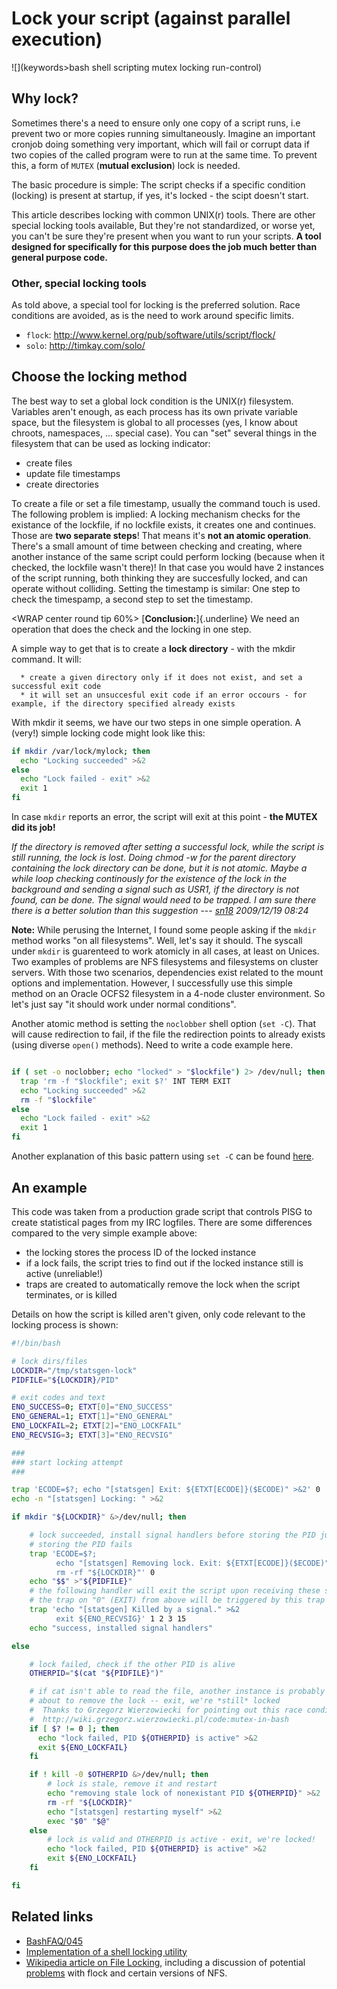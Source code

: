 # Lock your script (against parallel execution)

![](keywords>bash shell scripting mutex locking run-control)

## Why lock?

Sometimes there's a need to ensure only one copy of a script runs, i.e
prevent two or more copies running simultaneously. Imagine an important
cronjob doing something very important, which will fail or corrupt data
if two copies of the called program were to run at the same time. To
prevent this, a form of `MUTEX` (**mutual exclusion**) lock is needed.

The basic procedure is simple: The script checks if a specific condition
(locking) is present at startup, if yes, it's locked - the scipt
doesn't start.

This article describes locking with common UNIX(r) tools. There are
other special locking tools available, But they\'re not standardized, or
worse yet, you can't be sure they\'re present when you want to run your
scripts. **A tool designed for specifically for this purpose does the
job much better than general purpose code.**

### Other, special locking tools

As told above, a special tool for locking is the preferred solution.
Race conditions are avoided, as is the need to work around specific
limits.

-   `flock`: <http://www.kernel.org/pub/software/utils/script/flock/>
-   `solo`: <http://timkay.com/solo/>

## Choose the locking method

The best way to set a global lock condition is the UNIX(r) filesystem.
Variables aren't enough, as each process has its own private variable
space, but the filesystem is global to all processes (yes, I know about
chroots, namespaces, \... special case). You can \"set\" several things
in the filesystem that can be used as locking indicator:

-   create files
-   update file timestamps
-   create directories

To create a file or set a file timestamp, usually the command touch is
used. The following problem is implied: A locking mechanism checks for
the existance of the lockfile, if no lockfile exists, it creates one and
continues. Those are **two separate steps**! That means it's **not an
atomic operation**. There's a small amount of time between checking and
creating, where another instance of the same script could perform
locking (because when it checked, the lockfile wasn't there)! In that
case you would have 2 instances of the script running, both thinking
they are succesfully locked, and can operate without colliding. Setting
the timestamp is similar: One step to check the timespamp, a second step
to set the timestamp.

<WRAP center round tip 60%> [**Conclusion:**]{.underline} We need an
operation that does the check and the locking in one step. </WRAP>

A simple way to get that is to create a **lock directory** - with the
mkdir command. It will:

      * create a given directory only if it does not exist, and set a successful exit code
      * it will set an unsuccesful exit code if an error occours - for example, if the directory specified already exists

With mkdir it seems, we have our two steps in one simple operation. A
(very!) simple locking code might look like this:

``` bash
if mkdir /var/lock/mylock; then
  echo "Locking succeeded" >&2
else
  echo "Lock failed - exit" >&2
  exit 1
fi
```

In case `mkdir` reports an error, the script will exit at this point -
**the MUTEX did its job!**

*If the directory is removed after setting a successful lock, while the
script is still running, the lock is lost. Doing chmod -w for the parent
directory containing the lock directory can be done, but it is not
atomic. Maybe a while loop checking continously for the existence of the
lock in the background and sending a signal such as USR1, if the
directory is not found, can be done. The signal would need to be
trapped. I am sure there there is a better solution than this
suggestion* --- *[sn18](sunny_delhi18@yahoo.com) 2009/12/19 08:24*

**Note:** While perusing the Internet, I found some people asking if the
`mkdir` method works \"on all filesystems\". Well, let's say it should.
The syscall under `mkdir` is guarenteed to work atomicly in all cases,
at least on Unices. Two examples of problems are NFS filesystems and
filesystems on cluster servers. With those two scenarios, dependencies
exist related to the mount options and implementation. However, I
successfully use this simple method on an Oracle OCFS2 filesystem in a
4-node cluster environment. So let's just say \"it should work under
normal conditions\".

Another atomic method is setting the `noclobber` shell option
(`set -C`). That will cause redirection to fail, if the file the
redirection points to already exists (using diverse `open()` methods).
Need to write a code example here.

``` bash

if ( set -o noclobber; echo "locked" > "$lockfile") 2> /dev/null; then
  trap 'rm -f "$lockfile"; exit $?' INT TERM EXIT
  echo "Locking succeeded" >&2
  rm -f "$lockfile"
else
  echo "Lock failed - exit" >&2
  exit 1
fi

```

Another explanation of this basic pattern using `set -C` can be found
[here](http://pubs.opengroup.org/onlinepubs/9699919799/xrat/V4_xcu_chap02.html#tag_23_02_07).

## An example

This code was taken from a production grade script that controls PISG to
create statistical pages from my IRC logfiles. There are some
differences compared to the very simple example above:

-   the locking stores the process ID of the locked instance
-   if a lock fails, the script tries to find out if the locked instance
    still is active (unreliable!)
-   traps are created to automatically remove the lock when the script
    terminates, or is killed

Details on how the script is killed aren't given, only code relevant to
the locking process is shown:

``` bash
#!/bin/bash

# lock dirs/files
LOCKDIR="/tmp/statsgen-lock"
PIDFILE="${LOCKDIR}/PID"

# exit codes and text
ENO_SUCCESS=0; ETXT[0]="ENO_SUCCESS"
ENO_GENERAL=1; ETXT[1]="ENO_GENERAL"
ENO_LOCKFAIL=2; ETXT[2]="ENO_LOCKFAIL"
ENO_RECVSIG=3; ETXT[3]="ENO_RECVSIG"

###
### start locking attempt
###

trap 'ECODE=$?; echo "[statsgen] Exit: ${ETXT[ECODE]}($ECODE)" >&2' 0
echo -n "[statsgen] Locking: " >&2

if mkdir "${LOCKDIR}" &>/dev/null; then

    # lock succeeded, install signal handlers before storing the PID just in case 
    # storing the PID fails
    trap 'ECODE=$?;
          echo "[statsgen] Removing lock. Exit: ${ETXT[ECODE]}($ECODE)" >&2
          rm -rf "${LOCKDIR}"' 0
    echo "$$" >"${PIDFILE}" 
    # the following handler will exit the script upon receiving these signals
    # the trap on "0" (EXIT) from above will be triggered by this trap's "exit" command!
    trap 'echo "[statsgen] Killed by a signal." >&2
          exit ${ENO_RECVSIG}' 1 2 3 15
    echo "success, installed signal handlers"

else

    # lock failed, check if the other PID is alive
    OTHERPID="$(cat "${PIDFILE}")"

    # if cat isn't able to read the file, another instance is probably
    # about to remove the lock -- exit, we're *still* locked
    #  Thanks to Grzegorz Wierzowiecki for pointing out this race condition on
    #  http://wiki.grzegorz.wierzowiecki.pl/code:mutex-in-bash
    if [ $? != 0 ]; then
      echo "lock failed, PID ${OTHERPID} is active" >&2
      exit ${ENO_LOCKFAIL}
    fi

    if ! kill -0 $OTHERPID &>/dev/null; then
        # lock is stale, remove it and restart
        echo "removing stale lock of nonexistant PID ${OTHERPID}" >&2
        rm -rf "${LOCKDIR}"
        echo "[statsgen] restarting myself" >&2
        exec "$0" "$@"
    else
        # lock is valid and OTHERPID is active - exit, we're locked!
        echo "lock failed, PID ${OTHERPID} is active" >&2
        exit ${ENO_LOCKFAIL}
    fi

fi
```

## Related links

-   [BashFAQ/045](http://mywiki.wooledge.org/BashFAQ/045)
-   [Implementation of a shell locking
    utility](http://wiki.grzegorz.wierzowiecki.pl/code:mutex-in-bash)
-   [Wikipedia article on File
    Locking](http://en.wikipedia.org/wiki/File_locking), including a
    discussion of potential
    [problems](http://en.wikipedia.org/wiki/File_locking#Problems) with
    flock and certain versions of NFS.
